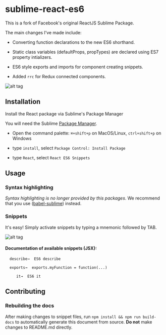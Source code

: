 # sublime-react-es6

This is a fork of Facebook's original ReactJS Sublime Package.

The main changes I've made include:

- Converting function declarations to the new ES6 shorthand.

- Static class variables (defaultProps, propTypes) are declared using ES7 property intializers.

- ES6 style exports and imports for component creating snippets.

- Added `rrc` for Redux connected components.

![alt tag](https://raw.githubusercontent.com/mboperator/sublime-react/master/docs/img/sr-rcc-out.gif)

## Installation

Install the React package via Sublime's Package Manager

You will need the Sublime [Package Manager](https://sublime.wbond.net/installation).

- Open the command palette: `⌘+shift+p` on MacOS/Linux, `ctrl+shift+p` on Windows

- type `install`, select `Package Control: Install Package`

- type `React`, select `React ES6 Snippets`

## Usage

### Syntax highlighting

*Syntax highlighting is no longer provided by this packages*. We recommend that you use ([babel-sublime](https://github.com/babel/babel-sublime)) instead.

### Snippets

It's easy! Simply activate snippets by typing a mnemonic followed by TAB.

![alt tag](https://raw.githubusercontent.com/mboperator/sublime-react/master/docs/img/sr-snippets-out.gif)

#### Documentation of available snippets (JSX):

```
  describe→  ES6 describe

  exports→  exports.myFunction = function(...)

     it→  ES6 it

```

## Contributing

### Rebuilding the docs

After making changes to snippet files, run `npm install && npm run build-docs` to automatically generate this document from source. **Do not** make changes to README.md directly.

